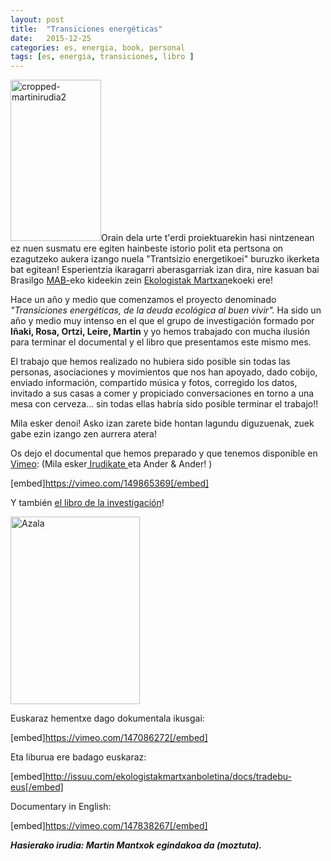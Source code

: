 ```yaml
---
layout: post
title:  "Transiciones energéticas"
date:   2015-12-25
categories: es, energia, book, personal
tags: [es, energia, transiciones, libro ]
---
```

<a href="https://izaroblog.files.wordpress.com/2015/12/cropped-martinirudia2.jpg" rel="attachment wp-att-1692"><img class="alignleft wp-image-1692 " src="https://izaroblog.files.wordpress.com/2015/12/cropped-martinirudia2.jpg?w=169" alt="cropped-martinirudia2" width="145" height="258" /></a>Orain dela urte t'erdi proiektuarekin hasi nintzenean ez nuen susmatu ere egiten hainbeste istorio polit eta pertsona on ezagutzeko aukera izango nuela "Trantsizio energetikoei" buruzko ikerketa bat egitean! Esperientzia ikaragarri aberasgarriak izan dira, nire kasuan bai Brasilgo <a href="http://mabnacional.org.br/" target="_blank">MAB-</a>eko kideekin zein <a href="http://ekologistakmartxan.org/" target="_blank">Ekologistak Martxan</a>ekoeki ere!

Hace un año y medio que comenzamos el proyecto denominado <em>"Transiciones energéticas, de la deuda ecológica al buen vivir". </em>Ha sido un año y medio muy intenso en el que el grupo de investigación formado por <strong>Iñaki, Rosa, Ortzi, Leire, Martin</strong> y yo hemos trabajado con mucha ilusión para terminar el documental y el libro que presentamos este mismo mes.

<!--more-->El trabajo que hemos realizado no hubiera sido posible sin todas las personas, asociaciones y movimientos que nos han apoyado, dado cobijo, enviado información, compartido música y fotos, corregido los datos, invitado a sus casas a comer y propiciado conversaciones en torno a una mesa con cerveza... sin todas ellas habría sido posible terminar el trabajo!!
Mila esker denoi! Asko izan zarete bide hontan lagundu diguzuenak, zuek gabe ezin izango zen aurrera atera!

Os dejo el documental que hemos preparado y que tenemos disponible en <a href="https://vimeo.com/149865369" target="_blank">Vimeo</a>:
(Mila esker<a href="https://vimeo.com/irudikate" target="_blank"> Irudikate </a>eta Ander &amp; Ander! )

[embed]https://vimeo.com/149865369[/embed]

Y también <a href="http://issuu.com/ekologistakmartxanboletina/docs/tradebu" target="_blank">el libro de la investigación</a>!

<a href="https://izaroblog.files.wordpress.com/2015/12/transicionesenergeticas.pdf" rel="attachment wp-att-1690"><img class="aligncenter wp-image-1690 size-medium" src="https://izaroblog.files.wordpress.com/2015/12/azala.jpg?w=207" alt="Azala" width="207" height="300" /></a>

Euskaraz hementxe dago dokumentala ikusgai:

[embed]https://vimeo.com/147086272[/embed]

Eta liburua ere badago euskaraz:

[embed]http://issuu.com/ekologistakmartxanboletina/docs/tradebu-eus[/embed]

Documentary in English:

[embed]https://vimeo.com/147838267[/embed]

<em><strong>Hasierako irudia: Martin Mantxok egindakoa da (moztuta).</strong></em>

&nbsp;